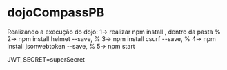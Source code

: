 # dojoCompassPB

Realizando a execução do dojo: 
    1-> realizar npm install , dentro da pasta %
    2-> npm install helmet --save, %
    3-> npm install csurf --save, %
    4-> npm install jsonwebtoken --save, %
    5-> npm start

JWT_SECRET=superSecret